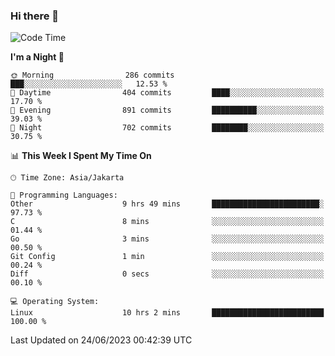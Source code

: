 ### Hi there 👋

<!--
**rmsubekti/rmsubekti** is a ✨ _special_ ✨ repository because its `README.md` (this file) appears on your GitHub profile.

Here are some ideas to get you started:

- 🔭 I’m currently working on ...
- 🌱 I’m currently learning ...
- 👯 I’m looking to collaborate on ...
- 🤔 I’m looking for help with ...
- 💬 Ask me about ...
- 📫 How to reach me: ...
- 😄 Pronouns: ...
- ⚡ Fun fact: ...
-->

<!--START_SECTION:waka-->
![Code Time](http://img.shields.io/badge/Code%20Time-1%2C481%20hrs%2023%20mins-blue)

**I'm a Night 🦉** 

```text
🌞 Morning                286 commits         ███░░░░░░░░░░░░░░░░░░░░░░   12.53 % 
🌆 Daytime                404 commits         ████░░░░░░░░░░░░░░░░░░░░░   17.70 % 
🌃 Evening                891 commits         ██████████░░░░░░░░░░░░░░░   39.03 % 
🌙 Night                  702 commits         ████████░░░░░░░░░░░░░░░░░   30.75 % 
```


📊 **This Week I Spent My Time On** 

```text
🕑︎ Time Zone: Asia/Jakarta

💬 Programming Languages: 
Other                    9 hrs 49 mins       ████████████████████████░   97.73 % 
C                        8 mins              ░░░░░░░░░░░░░░░░░░░░░░░░░   01.44 % 
Go                       3 mins              ░░░░░░░░░░░░░░░░░░░░░░░░░   00.50 % 
Git Config               1 min               ░░░░░░░░░░░░░░░░░░░░░░░░░   00.24 % 
Diff                     0 secs              ░░░░░░░░░░░░░░░░░░░░░░░░░   00.10 % 

💻 Operating System: 
Linux                    10 hrs 2 mins       █████████████████████████   100.00 % 
```


 Last Updated on 24/06/2023 00:42:39 UTC
<!--END_SECTION:waka-->
